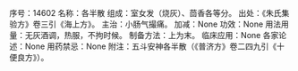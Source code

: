 序号：14602
名称：各半散
组成：室女发（烧灰）、茴香各等分。
出处：《朱氏集验方》卷三引《海上方》。
主治：小肠气撮痛。
加减：None
功效：None
用法用量：无灰酒调，热服，不拘时候。
制备方法：上为末。
临床应用：None
各家论述：None
用药禁忌：None
附注：五斗安神各半散（《普济方》卷二四九引《十便良方》）。
